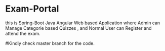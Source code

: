 # Exam-Portal
this is Spring-Boot Java Angular Web based Application where Admin can Manage Categorie based Quizzes , and Normal User can Register and attend the exam. 

#Kindly check master branch for the code.
